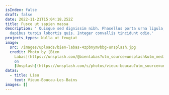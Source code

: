 ```yaml
---
isIndex: false
draft: false
date: 2022-11-21T15:04:18.252Z
title: Fusce ut sapien massa
description: ' Quisque sed dignissim nibh. Phasellus porta urna ligula, in
  dapibus turpis lobortis quis. Integer convallis tincidunt odio.'
projects_types: Nulla ut feugiat
image:
  src: /images/uploads/bien-labas-4zpbnymvbbg-unsplash.jpg
  credit: Photo by [Bien
    Labas](https://unsplash.com/@bienlabas?utm_source=unsplash&utm_medium=referral&utm_content=creditCopyText)
    on
    [Unsplash](https://unsplash.com/s/photos/vieux-boucau?utm_source=unsplash&utm_medium=referral&utm_content=creditCopyText)
datas:
  - title: Lieu
    text: Vieux-Boucau-Les-Bains
images: []
---
```

